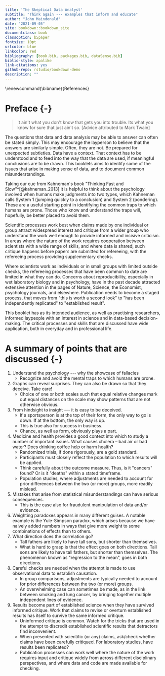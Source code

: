 ```yaml
--- 
title: 'The Skeptical Data Analyst'
subtitle: "Think again --- examples that inform and educate"
author: "John Maindonald"
date: "2021-09-05"
site: bookdown::bookdown_site
documentclass: book
classoption: b5paper
fontsize: 10pt
urlcolor: blue
linkcolor: red
bibliography: [book.bib, packages.bib, dataSense.bib]
biblio-style: apalike
link-citations: yes
github-repo: rstudio/bookdown-demo
description: ""
---
```




\renewcommand{\bibname}{References}

# Preface {-}

> It ain't what you don't know that gets you into trouble.
> Its what you know for sure that just ain't so.
> [Advice attributed to Mark Twain]

The questions that data and data analysis may be able to answer can 
often be stated simply. This may encourage the layperson to believe 
that the answers are similarly simple. Often, they are not. Be 
prepared for unexpected subtleties. Data have a context.  That context 
has to be understood and to feed into the way that the data are used,
if meaningful conclusions are to be drawn.  This booklets aims to
identify some of the issues that arise in making sense of data, 
and to document common misunderstandings.

Taking our cue from Kahneman's book "Thinking Fast and Slow"^[@kahneman_2013]
it is helpful to think about the psychology involved when 
humans make judgments into two types, which Kahneman calls System 1 
(jumping quickly to a conclusion) and System 2 (pondering). 
These are a useful starting point in identifying the common traps
to which humans are prone.  Those who know and understand the traps
will, hopefully, be better placed to avoid them.

Scientific processes work best when claims made by one individual
or group attract widespread interest and critique from a wider group 
who understand the work well enough to provide informed and incisive 
criticism. In areas where the nature of the work requires
cooperation between scientists with a wide range of skills, and
where data is shared, such critique happens before papers are 
submitted for refereeing, with the refereeing process providing
supplementary checks.

Where scientists work as individuals or in small groups with
limited outside checks, the refereeing processes that have been
common to date are limited in what they can do. Concerns about 
reproducibility, especially in wet laboratory biology and in psychology, 
have in the past decade attracted extensive attention in the pages of
Nature, Science, the Economist, psychology journals, and elsewhere.
Publication needs to become a staged process, that moves from
"this is worth a second look" to "has been independently replicated"
to "established result".

This booklet has as its intended audience, as well as practising 
researchers, informed laypeople with an interest in science and 
in data-based decision-making.  The critical processes and skills
that are discussed have wide application, both in everyday and
in professional life.

# A summary of points that are discussed  {-}

1. Understand the psychology  --- why the showcase of fallacies
    +  Recognize and avoid the mental traps to which humans are prone.
2. Graphs can reveal surprises. They can also be drawn 
so that they deceive.  Take care! 
    + Choice of one or both scales such that equal relative
    changes mark out equal distances on the scale may show 
    patterns that are not otherwise obvious.
3. From hindsight to insight --- it is easy to be deceived.
    + If a sportsperson is at the top of their form, the only 
way to go is down. If at the bottom, the only way is up.
    + This is true also for success in business.
    + Chance, as well as form, obviously plays a part.
4. Medicine and health provides a good context into which to study
a number of important issues. What causes cholera – bad air or bad water? 
 Does drinking coffee help or harm health? 
    + Randomized trials, if done rigorously, are a gold standard.
    + Participants must closely reflect the population to which
results will be applied.
    + Think carefully about the outcome measure.  Thus, is it
    "cancers" found?  Or is it "deaths" within a stated timeframe.
    + Population studies, where adjustments are needed 
to account for prior differences between the two (or more)
groups, more readily mislead.
5. Mistakes that arise from statistical misunderstandings
can have serious consequences.
    + This is the case also for fraudulent manipulation of
    data and/or evidence.
6. Weighting paradoxes appears in many different guises.
A notable example is the Yule-Simpson paradox, which arises 
because we have naively added numbers in ways that give more 
weight to some combinations of effects than to others. 
7. What direction does the correlation go? 
    + Tall fathers are likely to have tall sons, but shorter than themselves. 
    + What is hard to grasp is that the effect goes on both directions.
Tall sons are likely to have tall fathers, but shorter than themselves.
The phenomenon known as "regression to the mean", 
goes in both directions.
8. Careful checks are needed when the attempt is made to use
observational data to establish causation.
    + In group comparisons, adjustments are typically needed 
to account for prior differences between the two (or more)
groups.
    + An overwhelming case can sometimes be made, as in the link
    between smoking and lung cancer, by bringing together multiple 
    independent lines of evidence.
9. Results become part of established science when they have
survived informed critique. Work that claims to revise or overturn
established results has itself to survive the same informed critique.
    + Uninformed critique is common.  Watch for the 
tricks that are used in the attempt to discredit established
scientific results that detractors find inconvenient.
    + When presented with scientific (or any) claims, ask/check
    whether claims have been carefully critiqued.  For laboratory
    studies, have results been replicated?
    + Publication processes can work well where the nature of the 
    work requires input and critique widely from across different 
    disciplinary perspectives, and where data and code are made
    available for checking.




